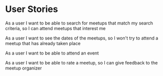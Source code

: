 # User Stories

As a user I want to be able to search for meetups that match my search criteria, so I can attend meetups that interest me

As a user I want to see the dates of the meetups, so I won't try to attend a 
meetup that has already taken place

As a user I want to be able to attend an event

As a user I want to be able to rate a meetup, so I can give feedback to the meetup organizer
